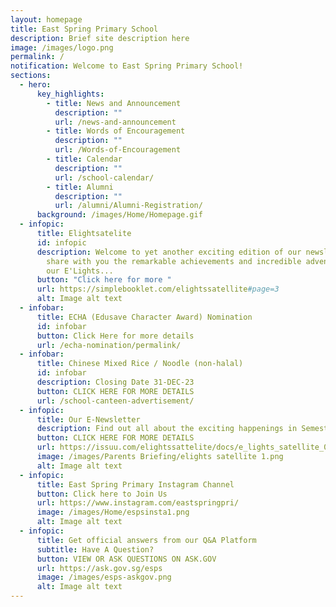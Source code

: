 ```yaml
---
layout: homepage
title: East Spring Primary School
description: Brief site description here
image: /images/logo.png
permalink: /
notification: Welcome to East Spring Primary School!
sections:
  - hero:
      key_highlights:
        - title: News and Announcement
          description: ""
          url: /news-and-announcement
        - title: Words of Encouragement
          description: ""
          url: /Words-of-Encouragement
        - title: Calendar
          description: ""
          url: /school-calendar/
        - title: Alumni
          description: ""
          url: /alumni/Alumni-Registration/
      background: /images/Home/Homepage.gif
  - infopic:
      title: Elightsatelite
      id: infopic
      description: Welcome to yet another exciting edition of our newsletter where we
        share with you the remarkable achievements and incredible adventures of
        our E'Lights...
      button: "Click here for more "
      url: https://simplebooklet.com/elightssatellite#page=3
      alt: Image alt text
  - infobar:
      title: ECHA (Edusave Character Award) Nomination
      id: infobar
      button: Click Here for more details
      url: /echa-nomination/permalink/
  - infobar:
      title: Chinese Mixed Rice / Noodle (non-halal)
      id: infobar
      description: Closing Date 31-DEC-23
      button: CLICK HERE FOR MORE DETAILS
      url: /school-canteen-advertisement/
  - infopic:
      title: Our E-Newsletter
      description: Find out all about the exciting happenings in Semester 1
      button: CLICK HERE FOR MORE DETAILS
      url: https://issuu.com/elightssattelite/docs/e_lights_satellite_002
      image: /images/Parents Briefing/elights satellite 1.png
      alt: Image alt text
  - infopic:
      title: East Spring Primary Instagram Channel
      button: Click here to Join Us
      url: https://www.instagram.com/eastspringpri/
      image: /images/Home/espsinsta1.png
      alt: Image alt text
  - infopic:
      title: Get official answers from our Q&A Platform
      subtitle: Have A Question?
      button: VIEW OR ASK QUESTIONS ON ASK.GOV
      url: https://ask.gov.sg/esps
      image: /images/esps-askgov.png
      alt: Image alt text
---
```

